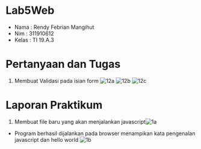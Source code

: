 # Lab5Web

- Nama : Rendy Febrian Mangihut
- Nim : 311910612
- Kelas : TI 19.A.3

# Pertanyaan dan Tugas

1. Membuat Validasi pada isian form
![12a](https://user-images.githubusercontent.com/59887134/115658621-4f275680-a363-11eb-826e-994726c6bc9c.png)
![12b](https://user-images.githubusercontent.com/59887134/115658646-5b131880-a363-11eb-968b-4942d76069b5.png)
![12c](https://user-images.githubusercontent.com/59887134/115658647-5cdcdc00-a363-11eb-95bb-d35f8aaf7c19.png)


# Laporan Praktikum

1. Membuat file baru yang akan menjalankan javascript![1a](https://user-images.githubusercontent.com/59887134/115658776-a62d2b80-a363-11eb-8826-6ed41687cfdc.png)
- Program berhasil dijalankan pada browser menampikan kata pengenalan javascript dan hello world
![1b](https://user-images.githubusercontent.com/59887134/115658947-f86e4c80-a363-11eb-9c7c-bf96ebf372f9.png)


